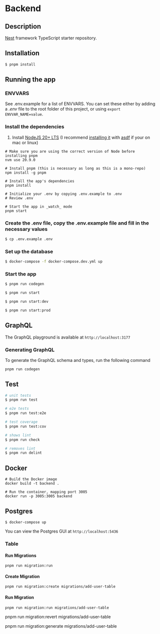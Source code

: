 # Backend

## Description

[Nest](https://github.com/nestjs/nest) framework TypeScript starter repository.

## Installation

```bash
$ pnpm install
```

## Running the app

### ENVVARS

See .env.example for a list of ENVVARS. You can set these either by adding a _.env_ file to the root folder of this project, or using `export ENVVAR_NAME=value`.

### Install the dependencies

1. Install [NodeJS 20+ LTS](https://nodejs.org/) (I recommend [installing it](https://github.com/asdf-vm/asdf-nodejs) with [asdf](https://github.com/asdf-vm/asdf) if your on mac or linux)

```Shell
# Make sure you are using the correct version of Node before installing pnpm
nvm use 20.9.0

# Install pnpm (this is necessary as long as this is a mono-repo)
npm install -g pnpm

# Install the app's dependencies
pnpm install

# Initialize your .env by copying .env.example to .env
# Review .env

# Start the app in _watch_ mode
pnpm start
```

### Create the .env file, copy the .env.example file and fill in the necessary values

```bash
$ cp .env.example .env
```

### Set up the database

```bash
$ docker-compose -f docker-compose.dev.yml up
```

### Start the app

```bash
$ pnpm run codegen

$ pnpm run start

$ pnpm run start:dev

$ pnpm run start:prod
```

## GraphQL

The GraphQL playground is available at `http://localhost:3177`

### Generating GraphQL

To generate the GraphQL schema and types, run the following command

```bash
pnpm run codegen
```

## Test

```bash
# unit tests
$ pnpm run test

# e2e tests
$ pnpm run test:e2e

# test coverage
$ pnpm run test:cov

# shows lint
$ pnpm run check

# removes lint
$ pnpm run delint
```

## Docker

```
# Build the Docker image
docker build -t backend .

# Run the container, mapping port 3005
docker run -p 3005:3005 backend
```

## Postgres

```
$ docker-compose up
```

You can view the Postgres GUI at `http://localhost:5436`

### Table

#### Run Migrations

`pnpm run migration:run `

#### Create Migration

`pnpm run migration:create migrations/add-user-table`

#### Run Migration

`pnpm run migration:run migrations/add-user-table`

pnpm run migration:revert migrations/add-user-table

pnpm run migration:generate migrations/add-user-table
